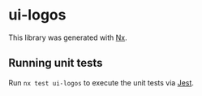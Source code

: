 # ui-logos

This library was generated with [Nx](https://nx.dev).

## Running unit tests

Run `nx test ui-logos` to execute the unit tests via [Jest](https://jestjs.io).
